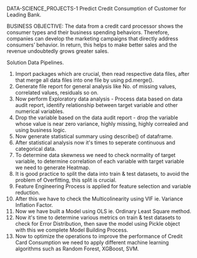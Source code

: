 DATA-SCIENCE_PROJECTS-1
Predict Credit Consumption of Customer for Leading Bank.

BUSINESS OBJECTIVE: The data from a credit card processor shows the consumer types and their business spending behaviors. Therefore, companies can develop the marketing campaigns that directly address consumers’ behavior. In return, this helps to make better sales and the revenue undoubtedly grows greater sales.

Solution Data Pipelines.
1) Import packages which are crucial, then read respective data files, after that merge all data files into one file by using pd.merge().
2) Generate file report for general analysis like No. of missing values, correlated values, residuals so on.
3) Now perform Exploratory data analysis - Process data based on data audit report, identify relationship between target variable and other numerical variables.
4) Drop the variable based on the data audit report - drop the variable whose value is near zero variance, highly missing, highly correaled and using business logic.
5) Now generate statistical summary using describe() of dataframe.
6) After statistical analysis now it's times to seperate continuous and categorical data.
7) To determine data skewness we need to check normality of target variable, to determine correlation of each variable with target variable we need to generate Heatmap.
8) It is good practice to split the data into train & test datasets, to avoid the problem of Overfitting, this split is crucial.
9) Feature Engineering Process is applied for feature selection and variable reduction.
10) After this we have to check the Multicolinearity using VIF ie. Variance Inflation Factor.
11) Now we have built a Model using OLS ie. Ordinary Least Square method.
12) Now it's time to determine various metrics on train & test datasets to check for Error Distribution, then save the model using Pickle object with this we complete Model Building Process.
13) Now to optimize the operations to improve the performance of Credit Card Consumption we need to apply different machine learning algorithms such as Random Forest, XGBoost, SVM.
